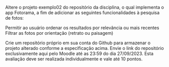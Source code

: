 Altere o projeto exemplo02 do repositório da disciplina, o qual implementa o app Fotorama, a fim de adicionar as seguintes funcionalidades à pesquisa de fotos:

Permitir ao usuário ordenar os resultados por relevância ou mais recentes
Filtrar as fotos por orientação (retrato ou paisagem)

Crie um repositório próprio em sua conta do Github para armazenar o projeto alterado conforme a especificação acima. Envie o link do repositório exclusivamente aqui pelo Moodle até as 23:59 do dia 27/09/2023. Esta avaliação deve ser realizada individualmente e vale até 10 pontos.